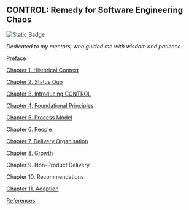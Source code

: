 CONTROL: Remedy for Software Engineering Chaos
---
![Static Badge](https://img.shields.io/badge/0.1-green?style=flat-square&label=version)

_Dedicated to my mentors, who guided me with wisdom and patience._

[Preface](preface.md)

[Chapter 1. Historical Context](ch01.md)

[Chapter 2. Status Quo](ch02.md)

[Chapter 3. Introducing CONTROL](ch03.md)

[Chapter 4. Foundational Principles](ch04.md)

[Chapter 5. Process Model](ch05.md)

[Chapter 6. People](ch06.md)

[Chapter 7. Delivery Organisation](ch07.md)

[Chapter 8. Growth](ch08.md)

Chapter 9. Non-Product Delivery

Chapter 10. Recommendations

[Chapter 11. Adoption](ch11.md)

[References](references.md)

